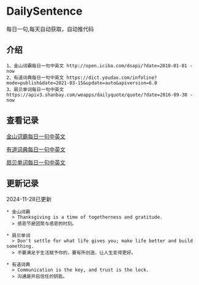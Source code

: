 # DailySentence

每日一句,每天自动获取，自动推代码

## 介绍

```
1、金山词霸每日一句中英文 http://open.iciba.com/dsapi/?date=2018-01-01 - now
2、有道词典每日一句中英文 https://dict.youdao.com/infoline?mode=publish&date=2021-03-15&update=auto&apiversion=6.0
3、扇贝单词每日一句中英文 https://apiv3.shanbay.com/weapps/dailyquote/quote/?date=2016-09-30 - now
```

## 查看记录

[金山词霸每日一句中英文](./data/iciba/)

[有道词典每日一句中英文](./data/youdao/)

[扇贝单词每日一句中英文](./data/shanbay/)

## 更新记录
2024-11-28已更新 
```
* 金山词霸
  > Thanksgiving is a time of togetherness and gratitude.
  > 感恩节是团聚与感恩的时刻。

* 扇贝单词
  > Don't settle for what life gives you; make life better and build something.
  > 不要满足于生活赋予你的，要有所创造，让人生变得更好。

* 有道词典
  > Communication is the key, and trust is the lock.
  > 沟通是开启信任的钥匙。

```
